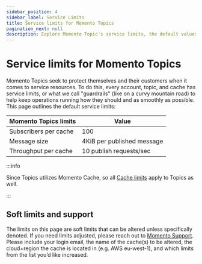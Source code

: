 ```yaml
---
sidebar_position: 4
sidebar_label: Service Limits
title: Service limits for Momento Topics
pagination_next: null
description: Explore Momento Topic's service limits, the default values, and how to get them changed if you need.
---
```


# Service limits for Momento Topics

Momento Topics seek to protect themselves and their customers when it comes to service resources. To do this, every account, topic, and cache has service limits, or what we call "guardrails" (like on a curvy mountain road) to help keep operations running how they should and as smoothly as possible. This page outlines the default service limits:

| Momento Topics limits | Value                      |
|-----------------------|----------------------------|
| Subscribers per cache | 100                        |
| Message size          | 4KiB per published message |
| Throughput per cache  | 10 publish requests/sec    |

:::info

Since Topics utilizes Momento Cache, so all [Cache limits](/cache/manage/limits) apply to Topics as well.

:::

## Soft limits and support

The limits on this page are soft limits that can be altered unless specifically denoted. If you need limits adjusted, please reach out to [Momento Support](mailto:support@momentohq.com). Please include your login email, the name of the cache(s) to be altered, the cloud+region the cache is located in (e.g. AWS eu-west-1), and which limits from the list you’d like increased.
